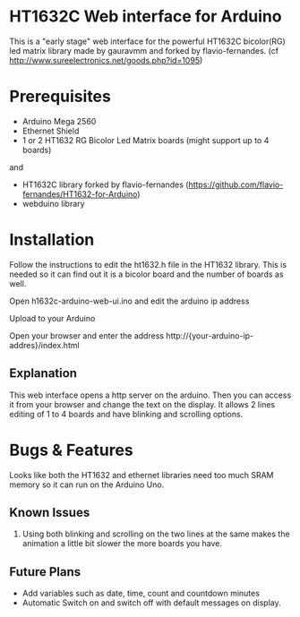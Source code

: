HT1632C Web interface for Arduino
=================================

This is a "early stage" web interface for the powerful HT1632C bicolor(RG) led matrix library made by gauravmm and forked by flavio-fernandes. (cf http://www.sureelectronics.net/goods.php?id=1095)

Prerequisites
=============

- Arduino Mega 2560
- Ethernet Shield
- 1 or 2 HT1632 RG Bicolor Led Matrix boards (might support up to 4 boards)

and

- HT1632C library forked by flavio-fernandes (https://github.com/flavio-fernandes/HT1632-for-Arduino)
- webduino library

Installation
============

Follow the instructions to edit the ht1632.h file in the HT1632 library. This is needed so it can find out it is a bicolor board and the number of boards as well.

Open h1632c-arduino-web-ui.ino and edit the arduino ip address

Upload to your Arduino

Open your browser and enter the address http://{your-arduino-ip-addres}/index.html

Explanation
-----------

This web interface opens a http server on the arduino. Then you can access it from your browser and change the text on the display. It allows 2 lines editing of 1 to 4 boards and have blinking and scrolling options.

Bugs & Features
===============

Looks like both the HT1632 and ethernet libraries need too much SRAM memory so it can run on the Arduino Uno.

Known Issues
------------

1. Using both blinking and scrolling on the two lines at the same makes the animation a little bit slower the more boards you have.

Future Plans
------------

- Add variables such as date, time, count and countdown minutes
- Automatic Switch on and switch off with default messages on display.
